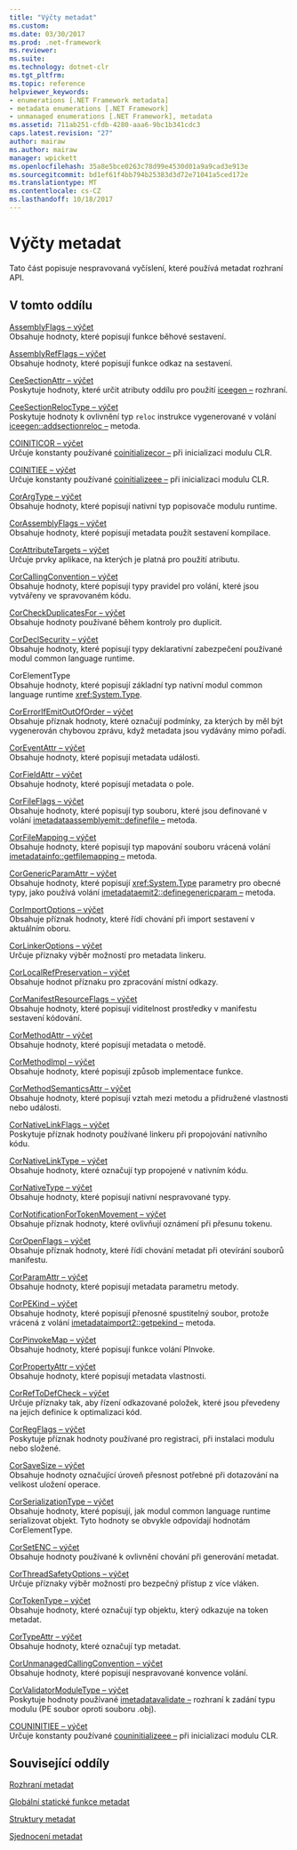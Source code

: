 ```yaml
---
title: "Výčty metadat"
ms.custom: 
ms.date: 03/30/2017
ms.prod: .net-framework
ms.reviewer: 
ms.suite: 
ms.technology: dotnet-clr
ms.tgt_pltfrm: 
ms.topic: reference
helpviewer_keywords:
- enumerations [.NET Framework metadata]
- metadata enumerations [.NET Framework]
- unmanaged enumerations [.NET Framework], metadata
ms.assetid: 711ab251-cfdb-4280-aaa6-9bc1b341cdc3
caps.latest.revision: "27"
author: mairaw
ms.author: mairaw
manager: wpickett
ms.openlocfilehash: 35a8e5bce0263c78d99e4530d01a9a9cad3e913e
ms.sourcegitcommit: bd1ef61f4bb794b25383d3d72e71041a5ced172e
ms.translationtype: MT
ms.contentlocale: cs-CZ
ms.lasthandoff: 10/18/2017
---
```

# <a name="metadata-enumerations"></a>Výčty metadat
Tato část popisuje nespravovaná vyčíslení, které používá metadat rozhraní API.  
  
## <a name="in-this-section"></a>V tomto oddílu  
 [AssemblyFlags – výčet](../../../../docs/framework/unmanaged-api/metadata/assemblyflags-enumeration.md)  
 Obsahuje hodnoty, které popisují funkce běhové sestavení.  
  
 [AssemblyRefFlags – výčet](../../../../docs/framework/unmanaged-api/metadata/assemblyrefflags-enumeration.md)  
 Obsahuje hodnoty, které popisují funkce odkaz na sestavení.  
  
 [CeeSectionAttr – výčet](../../../../docs/framework/unmanaged-api/metadata/ceesectionattr-enumeration.md)  
 Poskytuje hodnoty, které určit atributy oddílu pro použití [iceegen –](../../../../docs/framework/unmanaged-api/metadata/iceegen-interface.md) rozhraní.  
  
 [CeeSectionRelocType – výčet](../../../../docs/framework/unmanaged-api/metadata/ceesectionreloctype-enumeration.md)  
 Poskytuje hodnoty k ovlivnění typ `reloc` instrukce vygenerované v volání [iceegen::addsectionreloc –](../../../../docs/framework/unmanaged-api/metadata/iceegen-addsectionreloc-method.md) metoda.  
  
 [COINITICOR – výčet](../../../../docs/framework/unmanaged-api/metadata/coiniticor-enumeration.md)  
 Určuje konstanty používané [coinitializecor –](../../../../docs/framework/unmanaged-api/hosting/coinitializecor-function.md) při inicializaci modulu CLR.  
  
 [COINITIEE – výčet](../../../../docs/framework/unmanaged-api/metadata/coinitiee-enumeration.md)  
 Určuje konstanty používané [coinitializeee –](../../../../docs/framework/unmanaged-api/hosting/coinitializeee-function.md) při inicializaci modulu CLR.  
  
 [CorArgType – výčet](../../../../docs/framework/unmanaged-api/metadata/corargtype-enumeration.md)  
 Obsahuje hodnoty, které popisují nativní typ popisovače modulu runtime.  
  
 [CorAssemblyFlags – výčet](../../../../docs/framework/unmanaged-api/metadata/corassemblyflags-enumeration.md)  
 Obsahuje hodnoty, které popisují metadata použít sestavení kompilace.  
  
 [CorAttributeTargets – výčet](../../../../docs/framework/unmanaged-api/metadata/corattributetargets-enumeration.md)  
 Určuje prvky aplikace, na kterých je platná pro použití atributu.  
  
 [CorCallingConvention – výčet](../../../../docs/framework/unmanaged-api/metadata/corcallingconvention-enumeration.md)  
 Obsahuje hodnoty, které popisují typy pravidel pro volání, které jsou vytvářeny ve spravovaném kódu.  
  
 [CorCheckDuplicatesFor – výčet](../../../../docs/framework/unmanaged-api/metadata/corcheckduplicatesfor-enumeration.md)  
 Obsahuje hodnoty používané během kontroly pro duplicit.  
  
 [CorDeclSecurity – výčet](../../../../docs/framework/unmanaged-api/metadata/cordeclsecurity-enumeration.md)  
 Obsahuje hodnoty, které popisují typy deklarativní zabezpečení používané modul common language runtime.  
  
 CorElementType  
 Obsahuje hodnoty, které popisují základní typ nativní modul common language runtime <xref:System.Type>.  
  
 [CorErrorIfEmitOutOfOrder – výčet](../../../../docs/framework/unmanaged-api/metadata/corerrorifemitoutoforder-enumeration.md)  
 Obsahuje příznak hodnoty, které označují podmínky, za kterých by měl být vygenerován chybovou zprávu, když metadata jsou vydávány mimo pořadí.  
  
 [CorEventAttr – výčet](../../../../docs/framework/unmanaged-api/metadata/coreventattr-enumeration.md)  
 Obsahuje hodnoty, které popisují metadata události.  
  
 [CorFieldAttr – výčet](../../../../docs/framework/unmanaged-api/metadata/corfieldattr-enumeration.md)  
 Obsahuje hodnoty, které popisují metadata o pole.  
  
 [CorFileFlags – výčet](../../../../docs/framework/unmanaged-api/metadata/corfileflags-enumeration.md)  
 Obsahuje hodnoty, které popisují typ souboru, které jsou definované v volání [imetadataassemblyemit::definefile –](../../../../docs/framework/unmanaged-api/metadata/imetadataassemblyemit-definefile-method.md) metoda.  
  
 [CorFileMapping – výčet](../../../../docs/framework/unmanaged-api/metadata/corfilemapping-enumeration.md)  
 Obsahuje hodnoty, které popisují typ mapování souboru vrácená volání [imetadatainfo::getfilemapping –](../../../../docs/framework/unmanaged-api/metadata/imetadatainfo-getfilemapping-method.md) metoda.  
  
 [CorGenericParamAttr – výčet](../../../../docs/framework/unmanaged-api/metadata/corgenericparamattr-enumeration.md)  
 Obsahuje hodnoty, které popisují <xref:System.Type> parametry pro obecné typy, jako používá volání [imetadataemit2::definegenericparam –](../../../../docs/framework/unmanaged-api/metadata/imetadataemit2-definegenericparam-method.md) metoda.  
  
 [CorImportOptions – výčet](../../../../docs/framework/unmanaged-api/metadata/corimportoptions-enumeration.md)  
 Obsahuje příznak hodnoty, které řídí chování při import sestavení v aktuálním oboru.  
  
 [CorLinkerOptions – výčet](../../../../docs/framework/unmanaged-api/metadata/corlinkeroptions-enumeration.md)  
 Určuje příznaky výběr možností pro metadata linkeru.  
  
 [CorLocalRefPreservation – výčet](../../../../docs/framework/unmanaged-api/metadata/corlocalrefpreservation-enumeration.md)  
 Obsahuje hodnot příznaku pro zpracování místní odkazy.  
  
 [CorManifestResourceFlags – výčet](../../../../docs/framework/unmanaged-api/metadata/cormanifestresourceflags-enumeration.md)  
 Obsahuje hodnoty, které popisují viditelnost prostředky v manifestu sestavení kódování.  
  
 [CorMethodAttr – výčet](../../../../docs/framework/unmanaged-api/metadata/cormethodattr-enumeration.md)  
 Obsahuje hodnoty, které popisují metadata o metodě.  
  
 [CorMethodImpl – výčet](../../../../docs/framework/unmanaged-api/metadata/cormethodimpl-enumeration.md)  
 Obsahuje hodnoty, které popisují způsob implementace funkce.  
  
 [CorMethodSemanticsAttr – výčet](../../../../docs/framework/unmanaged-api/metadata/cormethodsemanticsattr-enumeration.md)  
 Obsahuje hodnoty, které popisují vztah mezi metodu a přidružené vlastnosti nebo události.  
  
 [CorNativeLinkFlags – výčet](../../../../docs/framework/unmanaged-api/metadata/cornativelinkflags-enumeration.md)  
 Poskytuje příznak hodnoty používané linkeru při propojování nativního kódu.  
  
 [CorNativeLinkType – výčet](../../../../docs/framework/unmanaged-api/metadata/cornativelinktype-enumeration.md)  
 Obsahuje hodnoty, které označují typ propojené v nativním kódu.  
  
 [CorNativeType – výčet](../../../../docs/framework/unmanaged-api/metadata/cornativetype-enumeration.md)  
 Obsahuje hodnoty, které popisují nativní nespravované typy.  
  
 [CorNotificationForTokenMovement – výčet](../../../../docs/framework/unmanaged-api/metadata/cornotificationfortokenmovement-enumeration.md)  
 Obsahuje příznak hodnoty, které ovlivňují oznámení při přesunu tokenu.  
  
 [CorOpenFlags – výčet](../../../../docs/framework/unmanaged-api/metadata/coropenflags-enumeration.md)  
 Obsahuje příznak hodnoty, které řídí chování metadat při otevírání souborů manifestu.  
  
 [CorParamAttr – výčet](../../../../docs/framework/unmanaged-api/metadata/corparamattr-enumeration.md)  
 Obsahuje hodnoty, které popisují metadata parametru metody.  
  
 [CorPEKind – výčet](../../../../docs/framework/unmanaged-api/metadata/corpekind-enumeration.md)  
 Obsahuje hodnoty, které popisují přenosné spustitelný soubor, protože vrácená z volání [imetadataimport2::getpekind –](../../../../docs/framework/unmanaged-api/metadata/imetadataimport2-getpekind-method.md) metoda.  
  
 [CorPinvokeMap – výčet](../../../../docs/framework/unmanaged-api/metadata/corpinvokemap-enumeration.md)  
 Obsahuje hodnoty, které popisují funkce volání PInvoke.  
  
 [CorPropertyAttr – výčet](../../../../docs/framework/unmanaged-api/metadata/corpropertyattr-enumeration.md)  
 Obsahuje hodnoty, které popisují metadata vlastnosti.  
  
 [CorRefToDefCheck – výčet](../../../../docs/framework/unmanaged-api/metadata/correftodefcheck-enumeration.md)  
 Určuje příznaky tak, aby řízení odkazované položek, které jsou převedeny na jejich definice k optimalizaci kód.  
  
 [CorRegFlags – výčet](../../../../docs/framework/unmanaged-api/metadata/corregflags-enumeration.md)  
 Poskytuje příznak hodnoty používané pro registraci, při instalaci modulu nebo složené.  
  
 [CorSaveSize – výčet](../../../../docs/framework/unmanaged-api/metadata/corsavesize-enumeration.md)  
 Obsahuje hodnoty označující úroveň přesnost potřebné při dotazování na velikost uložení operace.  
  
 [CorSerializationType – výčet](../../../../docs/framework/unmanaged-api/metadata/corserializationtype-enumeration.md)  
 Obsahuje hodnoty, které popisují, jak modul common language runtime serializovat objekt. Tyto hodnoty se obvykle odpovídají hodnotám CorElementType.  
  
 [CorSetENC – výčet](../../../../docs/framework/unmanaged-api/metadata/corsetenc-enumeration.md)  
 Obsahuje hodnoty používané k ovlivnění chování při generování metadat.  
  
 [CorThreadSafetyOptions – výčet](../../../../docs/framework/unmanaged-api/metadata/corthreadsafetyoptions-enumeration.md)  
 Určuje příznaky výběr možností pro bezpečný přístup z více vláken.  
  
 [CorTokenType – výčet](../../../../docs/framework/unmanaged-api/metadata/cortokentype-enumeration.md)  
 Obsahuje hodnoty, které označují typ objektu, který odkazuje na token metadat.  
  
 [CorTypeAttr – výčet](../../../../docs/framework/unmanaged-api/metadata/cortypeattr-enumeration.md)  
 Obsahuje hodnoty, které označují typ metadat.  
  
 [CorUnmanagedCallingConvention – výčet](../../../../docs/framework/unmanaged-api/metadata/corunmanagedcallingconvention-enumeration.md)  
 Obsahuje hodnoty, které popisují nespravované konvence volání.  
  
 [CorValidatorModuleType – výčet](../../../../docs/framework/unmanaged-api/metadata/corvalidatormoduletype-enumeration.md)  
 Poskytuje hodnoty používané [imetadatavalidate –](../../../../docs/framework/unmanaged-api/metadata/imetadatavalidate-interface.md) rozhraní k zadání typu modulu (PE soubor oproti souboru .obj).  
  
 [COUNINITIEE – výčet](../../../../docs/framework/unmanaged-api/metadata/couninitiee-enumeration.md)  
 Určuje konstanty používané [couninitializeee –](../../../../docs/framework/unmanaged-api/hosting/couninitializeee-function.md) při inicializaci modulu CLR.  
  
## <a name="related-sections"></a>Související oddíly  
 [Rozhraní metadat](../../../../docs/framework/unmanaged-api/metadata/metadata-interfaces.md)  
  
 [Globální statické funkce metadat](../../../../docs/framework/unmanaged-api/metadata/metadata-global-static-functions.md)  
  
 [Struktury metadat](../../../../docs/framework/unmanaged-api/metadata/metadata-structures.md)  
  
 [Sjednocení metadat](../../../../docs/framework/unmanaged-api/metadata/metadata-unions.md)
